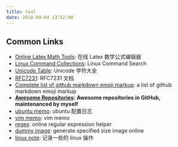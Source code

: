 ```yaml
---
title: tool
date: 2018-09-04 13:52:00
---
```


## Common Links

- [Online Latex Math Tools](http://latex.codecogs.com/eqneditor/editor.php): 在线 Latex 数学公式编辑器
- [Linux Command Collections](http://man.linuxde.net/): Linux Command Search
- [Unicode Table](https://unicode-table.com/cn/): Unicode 字符大全
- [RFC7231](https://tools.ietf.org/html/rfc7231#section-6): RFC7231 文档
- [Complete list of github markdown emoji markup](https://gist.github.com/rxaviers/7360908): a list of github markdown emoji markup
- **[Awesome Repositories](/2018/05/01/charming-star-repositories/): Awesome repositories in GitHub, maintenanced by myself**
- [ubuntu memo](/2018/01/04/ubuntu%E9%85%8D%E7%BD%AE%E6%97%A5%E5%BF%97/): ubuntu 配置日志
- [vim memo](/2018/12/14/a-collection-of-common-operations-in-vim/): vim memo
- [regex](https://regexr.com/): online regular expression helper
- [dummy image](https://dummyimage.com/): generate specified size image online
- [linux note](/2018/12/28/linux-notes/): 记录一些的 linux 操作